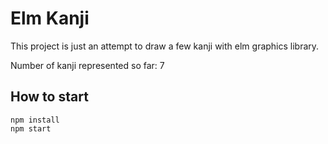 # Elm Kanji

This project is just an attempt to draw a few kanji with elm graphics library.

Number of kanji represented so far: 7

## How to start

```
npm install
npm start
```
